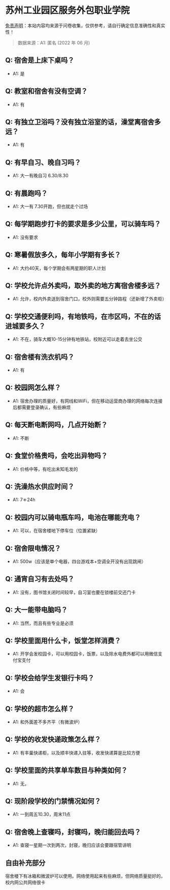 # 苏州工业园区服务外包职业学院

[免责声明](https://colleges.chat/#_3)：本站内容均来源于问卷收集，仅供参考，请自行确定信息准确性和真实性！

> 数据来源：A1: 匿名 (2022 年 06 月)

## Q: 宿舍是上床下桌吗？

- A1: 是

## Q: 教室和宿舍有没有空调？

- A1: 有

## Q: 有独立卫浴吗？没有独立浴室的话，澡堂离宿舍多远？

- A1: 有

## Q: 有早自习、晚自习吗？

- A1: 大一有晚自习 6.30/8.30

## Q: 有晨跑吗？

- A1: 大一有 7.30开跑，但也就走个过场

## Q: 每学期跑步打卡的要求是多少公里，可以骑车吗？

- A1: 没有要求

## Q: 寒暑假放多久，每年小学期有多长？

- A1: 大约40天，每个学期会有两星期的职人计划

## Q: 学校允许点外卖吗，取外卖的地方离宿舍楼多远？

- A1: 允许，校内外卖送到宿舍门口，校外则需要五分钟路程（还新增了外卖柜）

## Q: 学校交通便利吗，有地铁吗，在市区吗，不在的话进城要多久？

- A1: 不在，骑车大概10-15分钟有地铁站，校附近可以走着去坐公交

## Q: 宿舍楼有洗衣机吗？

- A1: 有

## Q: 校园网怎么样？

- A1: 宿舍办理的质量好，有网线和WiFi，但在移动运营商办理的网络每次连接后都需要登录确认，有些麻烦

## Q: 每天断电断网吗，几点开始断？

- A1: 不断

## Q: 食堂价格贵吗，会吃出异物吗？

- A1: 价格中等，有吃出未知毛发的

## Q: 洗澡热水供应时间？

- A1: 7＊24h

## Q: 校园内可以骑电瓶车吗，电池在哪能充电？

- A1: 可以，在宿舍楼地下停车位（位置紧缺）

## Q: 宿舍限电情况？

- A1: 500w（应该是单个电器，四台游戏本+空调全开没有出现跳闸）

## Q: 通宵自习有去处吗？

- A1: 没有，图书馆关闭时间较早，自习室也要在锁楼前交还门卡

## Q: 大一能带电脑吗？

- A1: 当然，而且有些专业是必须

## Q: 学校里面用什么卡，饭堂怎样消费？

- A1: 开学会发校园卡，可以用校园卡，饭票，以及除水电费外都可以用微信支付宝支付

## Q: 学校会给学生发银行卡吗？

- A1: 会

## Q: 学校的超市怎么样？

- A1: 和外面差不多齐平（有微波炉）

## Q: 学校的收发快递政策怎么样？

- A1: 有丰巢快递柜，以及顺丰快递入驻等，收发快递算是比较方便

## Q: 学校里面的共享单车数目与种类如何？

- A1: 无，

## Q: 现阶段学校的门禁情况如何？

- A1: 一到周五10.30，周末11点

## Q: 宿舍晚上查寝吗，封寝吗，晚归能回去吗？

- A1: 查寝一星期一次到两次，封寝，晚归应该会要跟宿管讲明

## 自由补充部分

宿舍楼下有冰箱和微波炉可以使用。网络使用起来有些麻烦，但网络质量挺好的，校内网公共网络很卡